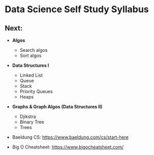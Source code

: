 # Data Science Self Study Syllabus

## Next:

- **Algos**
  - Search algos
  - Sort algos


- **Data Structures I**
  - Linked List
  - Queue 
  - Stack
  - Priority Queues
  - Heaps

 
- **Graphs & Graph Algos (Data Structures II)** 
  - Djikstra
  - Binary Tree
  - Trees

- Baeldung CS: https://www.baeldung.com/cs/start-here
- Big O Cheatsheet: https://www.bigocheatsheet.com/
